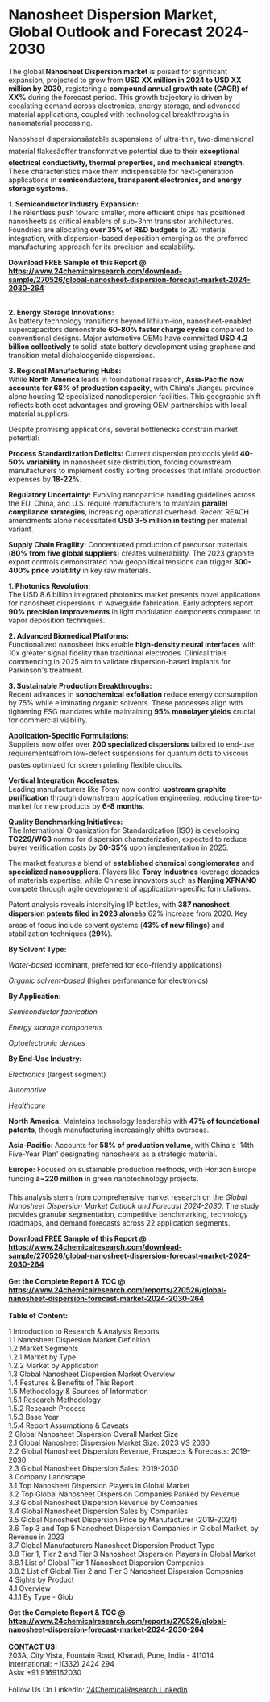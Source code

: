 <h1>Nanosheet Dispersion Market, Global Outlook and Forecast 2024-2030</h1><p>The global <strong>Nanosheet Dispersion market</strong> is poised for significant expansion, projected to grow from <strong>USD XX million in 2024 to USD XX million by 2030</strong>, registering a <strong>compound annual growth rate (CAGR) of XX%</strong> during the forecast period. This growth trajectory is driven by escalating demand across electronics, energy storage, and advanced material applications, coupled with technological breakthroughs in nanomaterial processing.</p><p>Nanosheet dispersionsâstable suspensions of ultra-thin, two-dimensional material flakesâoffer transformative potential due to their <strong>exceptional electrical conductivity, thermal properties, and mechanical strength</strong>. These characteristics make them indispensable for next-generation applications in <strong>semiconductors, transparent electronics, and energy storage systems</strong>.</p><p><strong>1. Semiconductor Industry Expansion:</strong><br>
The relentless push toward smaller, more efficient chips has positioned nanosheets as critical enablers of sub-3nm transistor architectures. Foundries are allocating <strong>over 35% of R&amp;D budgets</strong> to 2D material integration, with dispersion-based deposition emerging as the preferred manufacturing approach for its precision and scalability.</p><div><b>Download FREE Sample of this Report @ 
            <a href="https://www.24chemicalresearch.com/download-sample/270526/global-nanosheet-dispersion-forecast-market-2024-2030-264">
            https://www.24chemicalresearch.com/download-sample/270526/global-nanosheet-dispersion-forecast-market-2024-2030-264</a></b></div><br><p><strong>2. Energy Storage Innovations:</strong><br>
As battery technology transitions beyond lithium-ion, nanosheet-enabled supercapacitors demonstrate <strong>60-80% faster charge cycles</strong> compared to conventional designs. Major automotive OEMs have committed <strong>USD 4.2 billion collectively</strong> to solid-state battery development using graphene and transition metal dichalcogenide dispersions.</p><p><strong>3. Regional Manufacturing Hubs:</strong><br>
While <strong>North America</strong> leads in foundational research, <strong>Asia-Pacific now accounts for 68% of production capacity</strong>, with China's Jiangsu province alone housing 12 specialized nanodispersion facilities. This geographic shift reflects both cost advantages and growing OEM partnerships with local material suppliers.</p><p>Despite promising applications, several bottlenecks constrain market potential:</p><p><strong>Process Standardization Deficits:</strong> Current dispersion protocols yield <strong>40-50% variability</strong> in nanosheet size distribution, forcing downstream manufacturers to implement costly sorting processes that inflate production expenses by <strong>18-22%</strong>.</p><p><strong>Regulatory Uncertainty:</strong> Evolving nanoparticle handling guidelines across the EU, China, and U.S. require manufacturers to maintain <strong>parallel compliance strategies</strong>, increasing operational overhead. Recent REACH amendments alone necessitated <strong>USD 3-5 million in testing</strong> per material variant.</p><p><strong>Supply Chain Fragility:</strong> Concentrated production of precursor materials (<strong>80% from five global suppliers</strong>) creates vulnerability. The 2023 graphite export controls demonstrated how geopolitical tensions can trigger <strong>300-400% price volatility</strong> in key raw materials.</p><p><strong>1. Photonics Revolution:</strong><br>
The USD 8.6 billion integrated photonics market presents novel applications for nanosheet dispersions in waveguide fabrication. Early adopters report <strong>90% precision improvements</strong> in light modulation components compared to vapor deposition techniques.</p><p><strong>2. Advanced Biomedical Platforms:</strong><br>
Functionalized nanosheet inks enable <strong>high-density neural interfaces</strong> with 10x greater signal fidelity than traditional electrodes. Clinical trials commencing in 2025 aim to validate dispersion-based implants for Parkinson's treatment.</p><p><strong>3. Sustainable Production Breakthroughs:</strong><br>
Recent advances in <strong>sonochemical exfoliation</strong> reduce energy consumption by 75% while eliminating organic solvents. These processes align with tightening ESG mandates while maintaining <strong>95% monolayer yields</strong> crucial for commercial viability.</p><p><strong>Application-Specific Formulations:</strong><br>
	Suppliers now offer over <strong>200 specialized dispersions</strong> tailored to end-use requirementsâfrom low-defect suspensions for quantum dots to viscous pastes optimized for screen printing flexible circuits.</p><p><strong>Vertical Integration Accelerates:</strong><br>
	Leading manufacturers like Toray now control <strong>upstream graphite purification</strong> through downstream application engineering, reducing time-to-market for new products by <strong>6-8 months</strong>.</p><p><strong>Quality Benchmarking Initiatives:</strong><br>
	The International Organization for Standardization (ISO) is developing <strong>TC229/WG3</strong> norms for dispersion characterization, expected to reduce buyer verification costs by <strong>30-35%</strong> upon implementation in 2025.</p><p>The market features a blend of <strong>established chemical conglomerates</strong> and <strong>specialized nanosuppliers</strong>. Players like <strong>Toray Industries</strong> leverage decades of materials expertise, while Chinese innovators such as <strong>Nanjing XFNANO</strong> compete through agile development of application-specific formulations.</p><p>Patent analysis reveals intensifying IP battles, with <strong>387 nanosheet dispersion patents filed in 2023 alone</strong>âa 62% increase from 2020. Key areas of focus include solvent systems (<strong>43% of new filings</strong>) and stabilization techniques (<strong>29%</strong>).</p><p><strong>By Solvent Type:</strong></p><p><em>Water-based</em> (dominant, preferred for eco-friendly applications)</p><p><em>Organic solvent-based</em> (higher performance for electronics)</p><p><strong>By Application:</strong></p><p><em>Semiconductor fabrication</em></p><p><em>Energy storage components</em></p><p><em>Optoelectronic devices</em></p><p><strong>By End-Use Industry:</strong></p><p><em>Electronics</em> (largest segment)</p><p><em>Automotive</em></p><p><em>Healthcare</em></p><p><strong>North America:</strong> Maintains technology leadership with <strong>47% of foundational patents</strong>, though manufacturing increasingly shifts overseas.</p><p><strong>Asia-Pacific:</strong> Accounts for <strong>58% of production volume</strong>, with China's '14th Five-Year Plan' designating nanosheets as a strategic material.</p><p><strong>Europe:</strong> Focused on sustainable production methods, with Horizon Europe funding <strong>â¬220 million</strong> in green nanotechnology projects.</p><p>This analysis stems from comprehensive market research on the <em>Global Nanosheet Dispersion Market Outlook and Forecast 2024-2030</em>. The study provides granular segmentation, competitive benchmarking, technology roadmaps, and demand forecasts across 22 application segments.</p><div><b>Download FREE Sample of this Report @ 
            <a href="https://www.24chemicalresearch.com/download-sample/270526/global-nanosheet-dispersion-forecast-market-2024-2030-264">
            https://www.24chemicalresearch.com/download-sample/270526/global-nanosheet-dispersion-forecast-market-2024-2030-264</a></b></div><br><div><b>Get the Complete Report & TOC @ 
            <a href="https://www.24chemicalresearch.com/reports/270526/global-nanosheet-dispersion-forecast-market-2024-2030-264">
            https://www.24chemicalresearch.com/reports/270526/global-nanosheet-dispersion-forecast-market-2024-2030-264</a></b></div><br>
            <b>Table of Content:</b><p>1 Introduction to Research & Analysis Reports<br />
    1.1 Nanosheet Dispersion Market Definition<br />
    1.2 Market Segments<br />
        1.2.1 Market by Type<br />
        1.2.2 Market by Application<br />
    1.3 Global Nanosheet Dispersion Market Overview<br />
    1.4 Features & Benefits of This Report<br />
    1.5 Methodology & Sources of Information<br />
        1.5.1 Research Methodology<br />
        1.5.2 Research Process<br />
        1.5.3 Base Year<br />
        1.5.4 Report Assumptions & Caveats<br />
2 Global Nanosheet Dispersion Overall Market Size<br />
    2.1 Global Nanosheet Dispersion Market Size: 2023 VS 2030<br />
    2.2 Global Nanosheet Dispersion Revenue, Prospects & Forecasts: 2019-2030<br />
    2.3 Global Nanosheet Dispersion Sales: 2019-2030<br />
3 Company Landscape<br />
    3.1 Top Nanosheet Dispersion Players in Global Market<br />
    3.2 Top Global Nanosheet Dispersion Companies Ranked by Revenue<br />
    3.3 Global Nanosheet Dispersion Revenue by Companies<br />
    3.4 Global Nanosheet Dispersion Sales by Companies<br />
    3.5 Global Nanosheet Dispersion Price by Manufacturer (2019-2024)<br />
    3.6 Top 3 and Top 5 Nanosheet Dispersion Companies in Global Market, by Revenue in 2023<br />
    3.7 Global Manufacturers Nanosheet Dispersion Product Type<br />
    3.8 Tier 1, Tier 2 and Tier 3 Nanosheet Dispersion Players in Global Market<br />
        3.8.1 List of Global Tier 1 Nanosheet Dispersion Companies<br />
        3.8.2 List of Global Tier 2 and Tier 3 Nanosheet Dispersion Companies<br />
4 Sights by Product<br />
    4.1 Overview<br />
        4.1.1 By Type - Glob</p><div><b>Get the Complete Report & TOC @ 
            <a href="https://www.24chemicalresearch.com/reports/270526/global-nanosheet-dispersion-forecast-market-2024-2030-264">
            https://www.24chemicalresearch.com/reports/270526/global-nanosheet-dispersion-forecast-market-2024-2030-264</a></b></div><br><b>CONTACT US:</b><br>
            203A, City Vista, Fountain Road, Kharadi, Pune, India - 411014<br>
            International: +1(332) 2424 294<br>
            Asia: +91 9169162030 <br><br>
            Follow Us On LinkedIn: <a href="https://www.linkedin.com/company/24chemicalresearch/">24ChemicalResearch LinkedIn</a>
